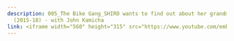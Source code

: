 ```yaml
---
description: 005_The Bike Gang_SHIRO wants to find out about her grandmother
  (2015-18) - with John Kamicha
link: <iframe width="560" height="315" src="https://www.youtube.com/embed/EMlGt0r07Ac?si=dWjf-ZkTepCJeVqW" title="YouTube video player" frameborder="0" allow="accelerometer; autoplay; clipboard-write; encrypted-media; gyroscope; picture-in-picture; web-share" referrerpolicy="strict-origin-when-cross-origin" allowfullscreen></iframe>
---
```

